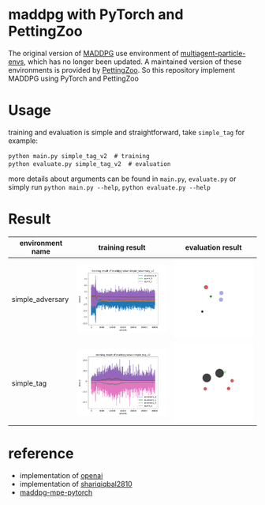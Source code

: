 # maddpg with PyTorch and PettingZoo

The original version of [MADDPG](https://arxiv.org/pdf/1706.02275.pdf)
use environment of  [multiagent-particle-envs](https://github.com/openai/multiagent-particle-envs),
which has no longer been updated.
A maintained version of these environments is provided
by [PettingZoo](https://github.com/Farama-Foundation/PettingZoo).
So this repository implement MADDPG using PyTorch and PettingZoo

# Usage

training and evaluation is simple and straightforward, take `simple_tag` for example:

```shell
python main.py simple_tag_v2  # training
python evaluate.py simple_tag_v2  # evaluation
```

more details about arguments can be found in `main.py`, `evaluate.py`
or simply run `python main.py --help`, `python evaluate.py --help`

# Result

|  environment name   | training result                                      | evaluation result                                    |
|  ----  |------------------------------------------------------|------------------------------------------------------|
| simple_adversary  | ![simple_adversary](archive/simple_adversary_v2.png) | ![simple_adversary](archive/simple_adversary_v2.gif) | 
| simple_tag  | ![simple_tag](archive/simple_tag_v2.png)             | ![simple_tag](archive/simple_tag_v2.gif)             | 

# reference

- implementation of [openai](https://github.com/openai/maddpg)
- implementation of [shariqiqbal2810](https://github.com/openai/maddpg)
- [maddpg-mpe-pytorch](https://github.com/Git-123-Hub/maddpg-mpe-pytorch)